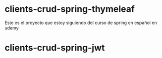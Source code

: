 # clients-crud-spring-thymeleaf
Este es el proyecto que estoy siguiendo del curso de spring en español en udemy
# clients-crud-spring-jwt
